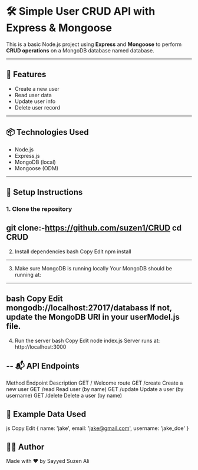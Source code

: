 # 🛠️ Simple User CRUD API with Express & Mongoose

This is a basic Node.js project using **Express** and **Mongoose** to perform **CRUD operations** on a MongoDB database named database.

---

## 🚀 Features

- Create a new user
- Read user data
- Update user info
- Delete user record

---

## 📦 Technologies Used

- Node.js
- Express.js
- MongoDB (local)
- Mongoose (ODM)

---

## 🔧 Setup Instructions

### 1. Clone the repository


git clone:-https://github.com/suzen1/CRUD cd CRUD
---
2. Install dependencies
bash
Copy
Edit
npm install
---
3. Make sure MongoDB is running locally
Your MongoDB should be running at:
---

bash
Copy
Edit
mongodb://localhost:27017/databass
If not, update the MongoDB URI in your userModel.js file.
---

4. Run the server
bash
Copy
Edit
node index.js
Server runs at: http://localhost:3000

--
📬 API Endpoints
---
Method	Endpoint	Description
GET	/	Welcome route
GET	/create	Create a new user
GET	/read	Read user (by name)
GET	/update	Update a user (by username)
GET	/delete	Delete a user (by name)

📌 Example Data Used
---
js
Copy
Edit
{
  name: 'jake',
  email: 'jake@gmail.com',
  username: 'jake_doe'
}

👨‍💻 Author
---
Made with ❤️ by Sayyed Suzen Ali
